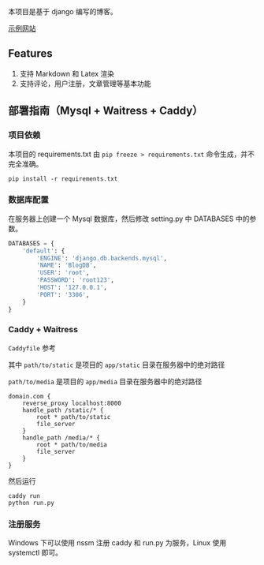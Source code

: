 本项目是基于 django 编写的博客。

[示例网站](https://blog.asyncerror.top)

## Features

1. 支持 Markdown 和 Latex 渲染
2. 支持评论，用户注册，文章管理等基本功能

## 部署指南（Mysql + Waitress + Caddy）

### 项目依赖

本项目的 requirements.txt 由 `pip freeze > requirements.txt` 命令生成，并不完全准确。

```
pip install -r requirements.txt
```

### 数据库配置

在服务器上创建一个 Mysql 数据库，然后修改 setting.py 中 DATABASES 中的参数。

```python
DATABASES = {
    'default': {
        'ENGINE': 'django.db.backends.mysql',
        'NAME': 'BlogDB',
        'USER': 'root',
        'PASSWORD': 'root123',
        'HOST': '127.0.0.1',
        'PORT': '3306',
    }
}
```


### Caddy + Waitress

`Caddyfile` 参考

其中 `path/to/static` 是项目的 `app/static` 目录在服务器中的绝对路径

`path/to/media` 是项目的 `app/media` 目录在服务器中的绝对路径

```
domain.com {
    reverse_proxy localhost:8000
    handle_path /static/* {
        root * path/to/static
        file_server
    }
    handle_path /media/* {
        root * path/to/media
        file_server
    }
}
```

然后运行 
```
caddy run
python run.py
```

### 注册服务

Windows 下可以使用 nssm 注册 caddy 和 run.py 为服务，Linux 使用 systemctl 即可。
